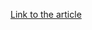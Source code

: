 [Link to the article](https://trendmicro.com/en_us/research/21/d/carbanak-and-fin7-attack-techniques.html)
